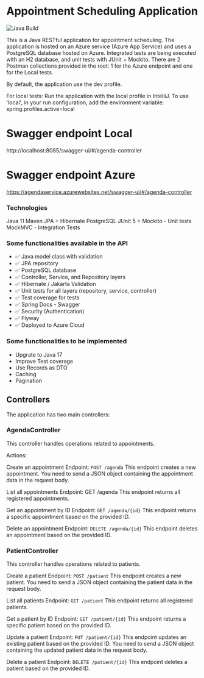 # Appointment Scheduling Application

![Java Build](https://github.com/charlesluz1994/agenda-service/actions/workflows/main_agendaservice.yml/badge.svg?branch=main)

This is a Java RESTful application for appointment scheduling. 
The application is hosted on an Azure service (Azure App Service) and uses a PostgreSQL database hosted on Azure. 
Integrated tests are being executed with an H2 database, and unit tests with JUnit + Mockito.
There are 2 Postman collections provided in the root: 1 for the Azure endpoint and one for the Local tests.

By default, the application use the dev profile.

For local tests:
Run the application with the local profile in IntelliJ.
To use 'local', in your run configuration, add the environment variable: spring.profiles.active=local

# Swagger endpoint Local
http://localhost:8085/swagger-ui/#/agenda-controller

# Swagger endpoint Azure
https://agendaservice.azurewebsites.net/swagger-ui/#/agenda-controller

### Technologies
Java 11
Maven
JPA + Hibernate
PostgreSQL
JUnit 5 + Mockito - Unit tests
MockMVC - Integration Tests

### Some functionalities available in the API
- ✅ Java model class with validation
- ✅ JPA repository
- ✅ PostgreSQL database
- ✅ Controller, Service, and Repository layers
- ✅ Hibernate / Jakarta Validation
- ✅ Unit tests for all layers (repository, service, controller)
- ✅ Test coverage for tests
- ✅ Spring Docs - Swagger 
- ✅ Security (Authentication)
- ✅ Flyway
- ✅ Deployed to Azure Cloud

### Some functionalities to be implemented
- Upgrate to Java 17
- Improve Test coverage
- Use Records as DTO
- Caching
- Pagination

## Controllers
The application has two main controllers:

### AgendaController
This controller handles operations related to appointments.

Actions:

Create an appointment
Endpoint: `POST /agenda`
This endpoint creates a new appointment. You need to send a JSON object containing the appointment data in the request body.

List all appointments
Endpoint: GET /agenda
This endpoint returns all registered appointments.

Get an appointment by ID
Endpoint: `GET /agenda/{id}`
This endpoint returns a specific appointment based on the provided ID.

Delete an appointment
Endpoint: `DELETE /agenda/{id}`
This endpoint deletes an appointment based on the provided ID.

### PatientController
This controller handles operations related to patients.

Create a patient
Endpoint: `POST /patient`
This endpoint creates a new patient. You need to send a JSON object containing the patient data in the request body.

List all patients
Endpoint: `GET /patient`
This endpoint returns all registered patients.

Get a patient by ID
Endpoint: `GET /patient/{id}`
This endpoint returns a specific patient based on the provided ID.

Update a patient
Endpoint: `PUT /patient/{id}`
This endpoint updates an existing patient based on the provided ID. You need to send a JSON object containing the updated patient data in the request body.

Delete a patient
Endpoint: `DELETE /patient/{id}`
This endpoint deletes a patient based on the provided ID.


